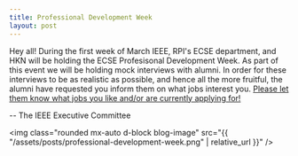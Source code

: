 ```yaml
---
title: Professional Development Week
layout: post
---
```


Hey all! 
During the first week of March IEEE, RPI's ECSE department, and HKN will be holding the ECSE Profesisonal Development Week. As part of this event we will be holding mock interviews with alumni. <!--excerpt--> In order for these interviews to be as realistic as possible, and hence all the more fruitful, the alumni have requested you inform them on what jobs interest you. <a href="https://forms.gle/2GuLxkhFMzWH2b9QA">Please let them know what jobs you like and/or are currently applying for!</a> 

-- The IEEE Executive Committee

<img class="rounded mx-auto d-block blog-image" src="{{ "/assets/posts/professional-development-week.png" | relative_url }}" />